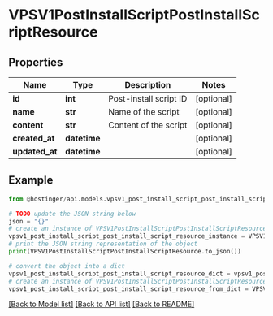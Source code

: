 # VPSV1PostInstallScriptPostInstallScriptResource


## Properties

Name | Type | Description | Notes
------------ | ------------- | ------------- | -------------
**id** | **int** | Post-install script ID | [optional] 
**name** | **str** | Name of the script | [optional] 
**content** | **str** | Content of the script | [optional] 
**created_at** | **datetime** |  | [optional] 
**updated_at** | **datetime** |  | [optional] 

## Example

```python
from @hostinger/api.models.vpsv1_post_install_script_post_install_script_resource import VPSV1PostInstallScriptPostInstallScriptResource

# TODO update the JSON string below
json = "{}"
# create an instance of VPSV1PostInstallScriptPostInstallScriptResource from a JSON string
vpsv1_post_install_script_post_install_script_resource_instance = VPSV1PostInstallScriptPostInstallScriptResource.from_json(json)
# print the JSON string representation of the object
print(VPSV1PostInstallScriptPostInstallScriptResource.to_json())

# convert the object into a dict
vpsv1_post_install_script_post_install_script_resource_dict = vpsv1_post_install_script_post_install_script_resource_instance.to_dict()
# create an instance of VPSV1PostInstallScriptPostInstallScriptResource from a dict
vpsv1_post_install_script_post_install_script_resource_from_dict = VPSV1PostInstallScriptPostInstallScriptResource.from_dict(vpsv1_post_install_script_post_install_script_resource_dict)
```
[[Back to Model list]](../README.md#documentation-for-models) [[Back to API list]](../README.md#documentation-for-api-endpoints) [[Back to README]](../README.md)


